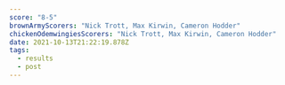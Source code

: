 ```yaml
---
score: "8-5"
brownArmyScorers: "Nick Trott, Max Kirwin, Cameron Hodder"
chickenOdemwingiesScorers: "Nick Trott, Max Kirwin, Cameron Hodder"
date: 2021-10-13T21:22:19.878Z
tags:
  - results
  - post
---
```


